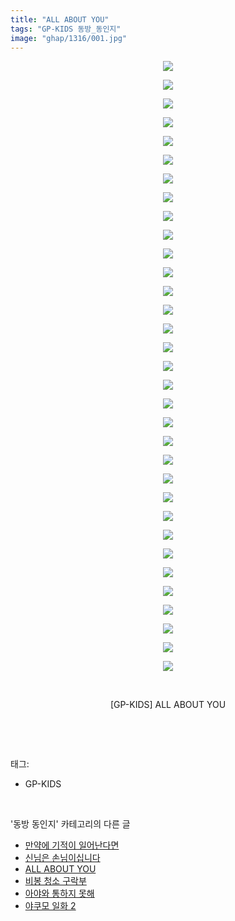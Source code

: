 ```yaml
---
title: "ALL ABOUT YOU"
tags: "GP-KIDS 동방_동인지"
image: "ghap/1316/001.jpg"
---
```

<div class="article">
<p style="text-align: center; clear: none; float: none;"><img src="{{ site.nasurl }}/ghap/1316/001.jpg"/></p>
<p style="text-align: center; clear: none; float: none;"><img src="{{ site.nasurl }}/ghap/1316/002.jpg"/></p>
<p style="text-align: center; clear: none; float: none;"><img src="{{ site.nasurl }}/ghap/1316/003.jpg"/></p>
<p style="text-align: center; clear: none; float: none;"><img src="{{ site.nasurl }}/ghap/1316/004.jpg"/></p>
<p style="text-align: center; clear: none; float: none;"><img src="{{ site.nasurl }}/ghap/1316/005.jpg"/></p>
<p style="text-align: center; clear: none; float: none;"><img src="{{ site.nasurl }}/ghap/1316/006.jpg"/></p>
<p style="text-align: center; clear: none; float: none;"><img src="{{ site.nasurl }}/ghap/1316/007.jpg"/></p>
<p style="text-align: center; clear: none; float: none;"><img src="{{ site.nasurl }}/ghap/1316/008.jpg"/></p>
<p style="text-align: center; clear: none; float: none;"><img src="{{ site.nasurl }}/ghap/1316/009.jpg"/></p>
<p style="text-align: center; clear: none; float: none;"><img src="{{ site.nasurl }}/ghap/1316/010.jpg"/></p>
<p style="text-align: center; clear: none; float: none;"><img src="{{ site.nasurl }}/ghap/1316/011.jpg"/></p>
<p style="text-align: center; clear: none; float: none;"><img src="{{ site.nasurl }}/ghap/1316/012.jpg"/></p>
<p style="text-align: center; clear: none; float: none;"><img src="{{ site.nasurl }}/ghap/1316/013.jpg"/></p>
<p style="text-align: center; clear: none; float: none;"><img src="{{ site.nasurl }}/ghap/1316/014.jpg"/></p>
<p style="text-align: center; clear: none; float: none;"><img src="{{ site.nasurl }}/ghap/1316/015.jpg"/></p>
<p style="text-align: center; clear: none; float: none;"><img src="{{ site.nasurl }}/ghap/1316/016.jpg"/></p>
<p style="text-align: center; clear: none; float: none;"><img src="{{ site.nasurl }}/ghap/1316/017.jpg"/></p>
<p style="text-align: center; clear: none; float: none;"><img src="{{ site.nasurl }}/ghap/1316/018.jpg"/></p>
<p style="text-align: center; clear: none; float: none;"><img src="{{ site.nasurl }}/ghap/1316/019.jpg"/></p>
<p style="text-align: center; clear: none; float: none;"><img src="{{ site.nasurl }}/ghap/1316/020.jpg"/></p>
<p style="text-align: center; clear: none; float: none;"><img src="{{ site.nasurl }}/ghap/1316/021.jpg"/></p>
<p style="text-align: center; clear: none; float: none;"><img src="{{ site.nasurl }}/ghap/1316/022.jpg"/></p>
<p style="text-align: center; clear: none; float: none;"><img src="{{ site.nasurl }}/ghap/1316/023.jpg"/></p>
<p style="text-align: center; clear: none; float: none;"><img src="{{ site.nasurl }}/ghap/1316/024.jpg"/></p>
<p style="text-align: center; clear: none; float: none;"><img src="{{ site.nasurl }}/ghap/1316/025.jpg"/></p>
<p style="text-align: center; clear: none; float: none;"><img src="{{ site.nasurl }}/ghap/1316/026.jpg"/></p>
<p style="text-align: center; clear: none; float: none;"><img src="{{ site.nasurl }}/ghap/1316/027.jpg"/></p>
<p style="text-align: center; clear: none; float: none;"><img src="{{ site.nasurl }}/ghap/1316/028.jpg"/></p>
<p style="text-align: center; clear: none; float: none;"><img src="{{ site.nasurl }}/ghap/1316/029.jpg"/></p>
<p style="text-align: center; clear: none; float: none;"><img src="{{ site.nasurl }}/ghap/1316/030.jpg"/></p>
<p style="text-align: center; clear: none; float: none;"><img src="{{ site.nasurl }}/ghap/1316/031.jpg"/></p>
<p style="text-align: center; clear: none; float: none;"><img src="{{ site.nasurl }}/ghap/1316/032.jpg"/></p>
<p style="text-align: center; clear: none; float: none;"><img src="{{ site.nasurl }}/ghap/1316/033.jpg"/></p>
<p style="text-align: center; clear: none; float: none;"><br/></p>
<p style="text-align: center; clear: none; float: none;">[GP-KIDS] ALL ABOUT YOU</p>
<p><br/></p>
</div><br/>
<div class="tagTrail">
<p>태그: </p>
<ul>
<li>GP-KIDS</li>
</ul>
</div><br/>
<div class="another">
<p>'동방 동인지' 카테고리의 다른 글</p>
<ul>
<li><a href="/2016-08-03-ghap_1318">만약에 기적이 일어난다면</a></li>
<li><a href="/2016-08-03-ghap_1317">신님은 손님이십니다</a></li>
<li><a href="/2016-08-03-ghap_1316">ALL ABOUT YOU</a></li>
<li><a href="/2016-08-03-ghap_1315">비봉 청소 구락부</a></li>
<li><a href="/2016-08-03-ghap_1314">아야와 통하지 못해</a></li>
<li><a href="/2016-08-03-ghap_1312">야쿠모 일화 2</a></li>
</ul>
</div><br/>
<div class="cb_module cb_fluid">
<div class="cb_wrt cb_profile">
</div><!-- commentList close -->
</div><br/>
